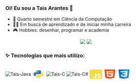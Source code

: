 ### Oi! Eu sou a Tais Arantes 👋


- 🔭 Quarto semestre em Ciência da Computação 
- 👩‍💼 Em busca de aprendizado e de iniciar minha carreira
- 🎮 Hobbies: desenhar, programar e academia

<div align="center">
  <!-- <a href="https://github.com/taisarantes"> -->
  <img height="180em" src="https://github-readme-stats.vercel.app/api?username=taisarantes&show_icons=true&theme=material-palenight&include_all_commits=true&count_private=true"/> 
  <img height="180em" src="https://github-readme-stats.vercel.app/api/top-langs/?username=taisarantes&layout=compact&langs_count=6&theme=material-palenight"/> 
</div>

### ✨ Tecnologias que mais utilizo:

<div style="display: inline_block"><br> 
  <img align="center" alt="Tais-Java" height="30" width="40" src="https://cdn.jsdelivr.net/gh/devicons/devicon/icons/java/java-original.svg">
  <img align="center" alt="Tais-Python" height="30" width="40" src="https://raw.githubusercontent.com/devicons/devicon/master/icons/python/python-original.svg">
  <img align="center" alt="Tais-C" height="30" width="40" src="https://cdn.jsdelivr.net/gh/devicons/devicon/icons/c/c-original.svg">
  <img align="center" alt="Tais-C#" height="30" width="40" src="https://cdn.worldvectorlogo.com/logos/c--4.svg">
  <img align="center" alt="Tais-Js" height="30" width="40" src="https://raw.githubusercontent.com/devicons/devicon/master/icons/javascript/javascript-plain.svg">
  <img align="center" alt="Tais-HTML" height="30" width="40" src="https://raw.githubusercontent.com/devicons/devicon/master/icons/html5/html5-original.svg">
  <img align="center" alt="Tais-CSS" height="30" width="40" src="https://raw.githubusercontent.com/devicons/devicon/master/icons/css3/css3-original.svg">
 </div>
 
 ##
<!-- ![Snake animation](https://github.com/taisarantes/taisarantes/blob/output/github-contribution-grid-snake.svg) -->

